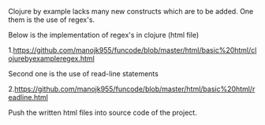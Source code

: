 Clojure by example lacks many new constructs which are to be added.
One them is the use of regex's.

Below is the implementation of regex's in clojure (html file)

1.https://github.com/manojk955/funcode/blob/master/html/basic%20html/clojurebyexampleregex.html

Second one is the use of read-line statements

2.https://github.com/manojk955/funcode/blob/master/html/basic%20html/readline.html

Push the written html files into source code of the project.


